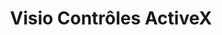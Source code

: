 ﻿---
title: Visio Contrôles ActiveX
type: docs
weight: 250
url: /fr/net/visio-activex-controls/
---
